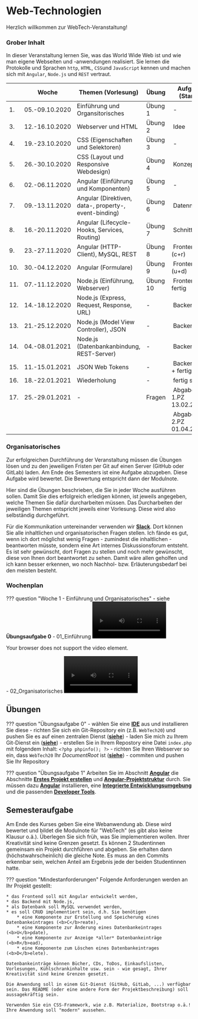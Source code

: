 # Web-Technologien

Herzlich willkommen zur WebTech-Veranstaltung! 

### Grober Inhalt

In dieser Veranstaltung lernen Sie, was das World Wide Web ist und wie man eigene Webseiten und -anwendungen realisiert. Sie lernen die Protokolle und Sprachen ``http``, ``HTML``, ``CSS``und ``JavaScript`` kennen und machen sich mit ``Angular``, ``Node.js`` und ``REST`` vertraut.  

| | Woche | Themen (Vorlesung) | Übung | Aufgabe (Stand) |
|-|-------|--------------------|-------|-----------------|
| 1. | 05.-09.10.2020 | Einführung und Organsitorisches | Übung 1 | - |
| 3. | 12.-16.10.2020 | Webserver und HTML | Übung 2 | Idee |
| 4. | 19.-23.10.2020 | CSS (Eigenschaften und Selektoren) | Übung 3 | - |
| 5. | 26.-30.10.2020 | CSS (Layout und Responsive Webdesign) | Übung 4 | Konzept |
| 6. | 02.-06.11.2020 | Angular (Einführung und Komponenten) | Übung 5 | - |
| 7. | 09.-13.11.2020 | Angular (Direktiven, data-, property-, event-binding) | Übung 6 | Datenmodell |
| 8. | 16.-20.11.2020 | Angular (Lifecycle-Hooks, Services, Routing) | Übung 7 | Schnittstelle |
| 9. | 23.-27.11.2020 | Angular (HTTP-Client), MySQL, REST | Übung 8 | Frontend (c+r)|
| 10. | 30.-04.12.2020 | Angular (Formulare) | Übung 9 | Frontend (u+d)|
| 11. | 07.-11.12.2020 | Node.js (Einführung, Webserver) | Übung 10 | Frontend fertig |
| 12. | 14.-18.12.2020 | Node.js (Express, Request, Response, URL) | - | Backend (c) |
| 13. | 21.-25.12.2020 | Node.js (Model View Controller), JSON | - | Backend (r) |
| 14. | 04.-08.01.2021 | Node.js (Datenbankanbindung, REST-Server) | - | Backend (u) |
| 15. | 11.-15.01.2021 | JSON Web Tokens | - | Backend (d + fertig)|
| 16. | 18.-22.01.2021 | Wiederholung | - | fertig stellen |
| 17. | 25.-29.01.2021 | - | Fragen | Abgabe 1.PZ 13.02.2021 |
|  |  |  |  | Abgabe 2.PZ 01.04.2021 |

### Organisatorisches 

Zur erfolgreichen Durchführung der Veranstaltung müssen die Übungen lösen und zu den jeweiligen Fristen per Git auf einen Server (GitHub oder GitLab) laden. Am Ende des Semesters ist eine Aufgabe abzugeben. Diese Aufgabe wird bewertet. Die Bewertung entspricht dann der Modulnote. 

Hier sind die Übungen beschrieben, die Sie in jeder Woche ausführen sollen. Damit Sie dies erfolgreich erledigen können, ist jeweils angegeben, welche Themen Sie dafür durcharbeiten müssen. Das Durcharbeiten der jeweiligen Themen entspricht jeweils einer Vorlesung. Diese wird also selbständig durchgeführt. 

Für die Kommunikation untereinander verwenden wir [**Slack**](https://slack.com/intl/de-de/). Dort können Sie alle inhaltlichen und organisatorischen Fragen stellen. Ich fände es gut, wenn ich dort möglichst wenig Fragen - zumindest die inhaltlichen - beantworten müsste, sondern eine Art internes Diskussionsforum entsteht. Es ist sehr gewünscht, dort Fragen zu stellen und noch mehr gewünscht, diese von Ihnen dort beantwortet zu sehen. Damit wäre allen geholfen und ich kann besser erkennen, wo noch Nachhol- bzw. Erläuterungsbedarf bei den meisten besteht.  

### Wochenplan

??? question "Woche 1 - Einführung und Organisatorisches"
	- siehe **Übungsaufgabe 0**
	- 01_Einführung
		<video controls="controls" width="200">
  		<source type="video/mp4" src="./files/videos/01_Einführung.mp4"></source>
  		<p>Your browser does not support the video element.</p>
	  </video>
	 - 02_Organisatorisches
	 	<video controls="controls" width="200">
  		<source type="video/mp4" src="./files/videos/02_Organisatorisches.mp4"></source>
  		<p>Your browser does not support the video element.</p>
		</video>


## Übungen

??? question "Übungsaufgabe 0"
    - wählen Sie eine [**IDE**](./tools/#integrated-development-environment-ide) aus und installieren Sie diese 
    - richten Sie sich ein Git-Repository ein (z.B. ``WebTech20``) und pushen Sie es auf einen zentralen Dienst ([**siehe**](./tools/#git))
    - laden Sie mich zu Ihrem Git-Dienst ein ([**siehe**](./tools/#git))
    - erstellen Sie in Ihrem Repostory eine Datei ``index.php`` mit folgendem Inhalt: ``<?php phpinfo(); ?>``
    - richten Sie Ihren Webserver so ein, dass ``WebTech20`` Ihr *DocumentRoot* ist ([**siehe**](./tools/#webserver))
    - commiten und pushen Sie Ihr Repository


??? question "Übungsaufgabe 1"
    Arbeiten Sie im Abschnitt [**Angular**](./angular/#angular) die Abschnitte [**Erstes Projekt erstellen**](./angular/#erstes-projekt-erstellen) und [**Angular-Projektstruktur**](./angular/#angular-projektstruktur) durch. Sie müssen dazu [**Angular**](./tools/#angular) installieren, eine [**Integrierte Entwicklungsumgebung**](./tools/#integrated-development-environment-ide) und die passenden [**Developer Tools**](./tools/#developer-tools). 


## Semesteraufgabe

Am Ende des Kurses geben Sie eine Webanwendung ab. Diese wird bewertet und bildet die Modulnote für "WebTech" (es gibt also keine Klausur o.ä.). Überlegen Sie sich früh, was Sie implementieren wollen. Ihrer Kreativität sind keine Grenzen gesetzt. Es können 2 Studentinnen gemeinsam ein Projekt durchführen und abgeben. Sie erhalten dann (höchstwahrscheinlich) die gleiche Note. Es muss an den Commits erkennbar sein, welchen Anteil am Ergebnis jede der beiden Studentinnen hatte.

??? question "Mindestanforderungen"
	Folgende Anforderungen werden an Ihr Projekt gestellt:

	* das Frontend soll mit Angular entwickelt werden,
	* das Backend mit Node.js,
	* als Datenbank soll MySQL verwendet werden,
	* es soll CRUD implementiert sein, d.h. Sie benötigen 
	    * eine Komponente zur Erstellung und Speicherung eines Datenbankeintrages (<b>C</b>reate),
	    * eine Komponente zur Änderung eines Datenbankeintrages (<b>U</b>pdate),
	    * eine Komponente zur Anzeige *aller* Datenbankeinträge (<b>R</b>ead),
	    * eine Komponente zum Löschen eines Datenbankeintrages (<b>D</b>elete).

	Datenbankeinträge können Bücher, CDs, ToDos, Einkaufslisten, Vorlesungen, Kühlschrankinhalte usw. sein - wie gesagt, Ihrer Kreativität sind keine Grenzen gesetzt. 

	Die Anwendung soll in einem Git-Dienst (GitHub, GitLab, ...) verfügbar sein. Das README (oder eine andere Form der Projektbeschreibung) soll aussagekräftig sein.

	Verwenden Sie ein CSS-Framework, wie z.B. Materialize, Bootstrap o.ä.! Ihre Anwendung soll "modern" aussehen. 
